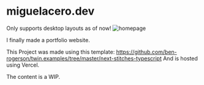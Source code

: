# miguelacero.dev
Only supports desktop layouts as of now!
![homepage](https://user-images.githubusercontent.com/21187304/116469024-9ae46f00-a83f-11eb-895d-a9ef50c1df1c.png)

I finally made a portfolio website.

This Project was made using this template: https://github.com/ben-rogerson/twin.examples/tree/master/next-stitches-typescript
And is hosted using Vercel.

The content is a WIP.
